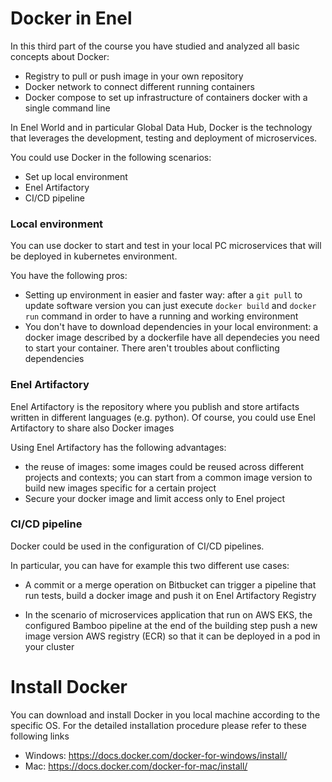 # Docker in Enel

In this third part of the course you have studied and analyzed all basic concepts about Docker:
- Registry to pull or push image in your own repository
- Docker network to connect different running containers
- Docker compose to set up infrastructure of containers docker with a single command line

In Enel World and in particular Global Data Hub, Docker is the technology that leverages the
development, testing and deployment of microservices.

You could use Docker in the following scenarios:
- Set up local environment
- Enel Artifactory
- CI/CD pipeline

### Local environment
You can use docker to start and test in your local PC microservices that will be deployed in 
kubernetes environment.

You have the following pros:
- Setting up environment in easier and faster way: after a `git pull` to update
  software version you can just execute `docker build` and `docker run` command
  in order to have a running and working environment
- You don't have to download dependencies in your local environment: a docker image described
by a dockerfile have all dependecies you need to start your container. There aren't troubles about
  conflicting dependencies

### Enel Artifactory
Enel Artifactory is the repository where you publish and store artifacts written in different
languages (e.g. python). Of course, you could use Enel Artifactory to share also Docker images

Using Enel Artifactory has the following advantages:
- the reuse of images: some images could be reused across different projects and contexts; you can
start from a common image version to build new images specific for a certain project
- Secure your docker image and limit access only to Enel project

### CI/CD pipeline

Docker could be used in the configuration of CI/CD pipelines.

In particular, you can have for example this two different use cases:

- A commit or a merge operation on Bitbucket can trigger a pipeline that run tests,
build a docker image and push it on Enel Artifactory Registry
  
- In the scenario of microservices application that run on AWS EKS, the configured
Bamboo pipeline at the end of the building step push a new image version AWS registry (ECR)
so that it can be deployed in a pod in your cluster


# Install Docker
You can download and install Docker in you local machine according to the specific OS.
For the detailed installation procedure please refer to these following links
- Windows: https://docs.docker.com/docker-for-windows/install/
- Mac: https://docs.docker.com/docker-for-mac/install/